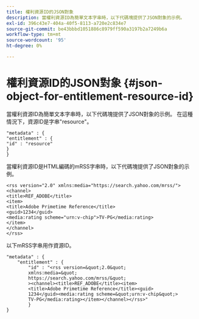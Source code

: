 ```yaml
---
title: 權利資源ID的JSON對象
description: 當權利資源ID為簡單文本字串時，以下代碼塊提供了JSON對象的示例。
exl-id: 396c43e7-404a-40f5-8113-a720e2c834e7
source-git-commit: be43bbbd1051886c8979ff590a3197b2a7249b6a
workflow-type: tm+mt
source-wordcount: '95'
ht-degree: 0%

---
```


# 權利資源ID的JSON對象 {#json-object-for-entitlement-resource-id}

當權利資源ID為簡單文本字串時，以下代碼塊提供了JSON對象的示例。 在這種情況下，資源ID是字串&quot;resource&quot;。

```
"metadata" : { 
"entitlement" : { 
"id" : "resource" 
} 
}
```

當權利資源ID是HTML編碼的mRSS字串時，以下代碼塊提供了JSON對象的示例。

```
<rss version="2.0" xmlns:media="https://search.yahoo.com/mrss/"> 
<channel> 
<title>REF_ADOBE</title> 
<item> 
<title>Adobe Primetime Reference</title> 
<guid>1234</guid> 
<media:rating scheme="urn:v-chip">TV-PG</media:rating> 
</item> 
</channel> 
</rss>
```

以下mRSS字串用作資源ID。

```
"metadata" : { 
    "entitlement" : { 
        "id" : "<rss version=&quot;2.0&quot; 
        xmlns:media=&quot; 
        https://search.yahoo.com/mrss/&quot; 
        ><channel><title>REF_ADOBE</title><item> 
        <title>Adobe Primetime Reference</title><guid> 
        1234</guid><media:rating scheme=&quot;urn:v-chip&quot;> 
        TV-PG</media:rating></item></channel></rss>" 
        } 
} 
```
